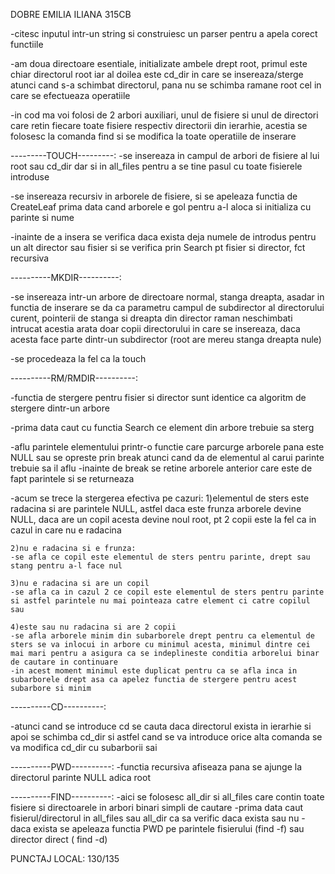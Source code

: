 DOBRE EMILIA ILIANA 315CB

-citesc inputul intr-un string si construiesc un parser pentru a apela corect functiile

-am doua directoare esentiale, initializate ambele drept root, primul este chiar directorul root iar al doilea este cd_dir in  care se insereaza/sterge atunci cand s-a schimbat directorul, pana nu se schimba ramane root cel in care se efectueaza operatiile

-in cod ma voi folosi de 2 arbori auxiliari, unul de fisiere si unul de directori care retin fiecare toate fisiere respectiv directorii din ierarhie, acestia se folosesc la comanda find si se modifica la toate operatiile de inserare


---------TOUCH---------:
-se insereaza in campul de arbori de fisiere al lui root sau cd_dir dar si in all_files pentru a se tine pasul cu toate fisierele introduse

-se insereaza recursiv in arborele de fisiere, si se apeleaza functia de CreateLeaf prima data cand arborele e gol pentru a-l aloca si initializa cu parinte si nume

-inainte de a insera se verifica daca exista deja numele de introdus pentru un alt director sau fisier si se verifica prin Search pt fisier si director, fct recursiva


----------MKDIR----------:

-se insereaza intr-un arbore de directoare normal, stanga dreapta, asadar in functia de inserare se da ca parametru campul de subdirector al directorului curent, pointerii de stanga si dreapta din director raman neschimbati intrucat acestia arata doar copii directorului in care se insereaza, daca acesta face parte dintr-un subdirector (root are mereu stanga dreapta nule)

-se procedeaza la fel ca la touch


----------RM/RMDIR----------:

-functia de stergere pentru fisier si director sunt identice ca algoritm de stergere dintr-un arbore

-prima data caut cu functia Search ce element din arbore trebuie sa sterg

-aflu parintele elementului printr-o functie care parcurge arborele pana este NULL sau se opreste prin break atunci cand da de elementul al carui parinte trebuie sa il aflu
-inainte de break se retine arborele anterior care este de fapt parintele si se returneaza

-acum se trece la stergerea efectiva pe cazuri:
    1)elementul de sters este radacina si are parintele NULL, astfel
    daca este frunza arborele devine NULL, daca are un copil acesta devine noul root, pt 2 copii este la fel ca in cazul in care nu e radacina

    2)nu e radacina si e frunza:
    -se afla ce copil este elementul de sters pentru parinte, drept sau stang pentru a-l face nul

    3)nu e radacina si are un copil
    -se afla ca in cazul 2 ce copil este elementul de sters pentru parinte si astfel parintele nu mai pointeaza catre element ci catre copilul sau

    4)este sau nu radacina si are 2 copii
    -se afla arborele minim din subarborele drept pentru ca elementul de sters se va inlocui in arbore cu minimul acesta, minimul dintre cei mai mari pentru a asigura ca se indeplineste conditia arborelui binar de cautare in continuare
    -in acest moment minimul este duplicat pentru ca se afla inca in subarborele drept asa ca apelez functia de stergere pentru acest subarbore si minim


----------CD----------:

-atunci cand se introduce cd se cauta daca directorul exista in ierarhie si apoi se schimba cd_dir si astfel cand se va introduce orice alta comanda se va modifica cd_dir cu subarborii sai

----------PWD----------:
-functia recursiva afiseaza pana se ajunge la directorul parinte NULL adica root

----------FIND----------:
-aici se folosesc all_dir si all_files care contin toate fisiere si directoarele in arbori binari simpli de cautare
-prima data caut fisierul/directorul in all_files sau all_dir ca sa verific daca exista sau nu
-daca exista se apeleaza functia PWD pe parintele fisierului (find -f) sau director direct ( find -d)


PUNCTAJ LOCAL: 130/135